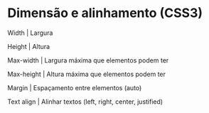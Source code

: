 # Dimensão e alinhamento (CSS3)

Width  | Largura

Height | Altura



Max-width  | Largura máxima que elementos podem ter

Max-height | Altura máxima que elementos podem ter



Margin     | Espaçamento entre elementos (auto)

Text align | Alinhar textos (left, right, center, justified)